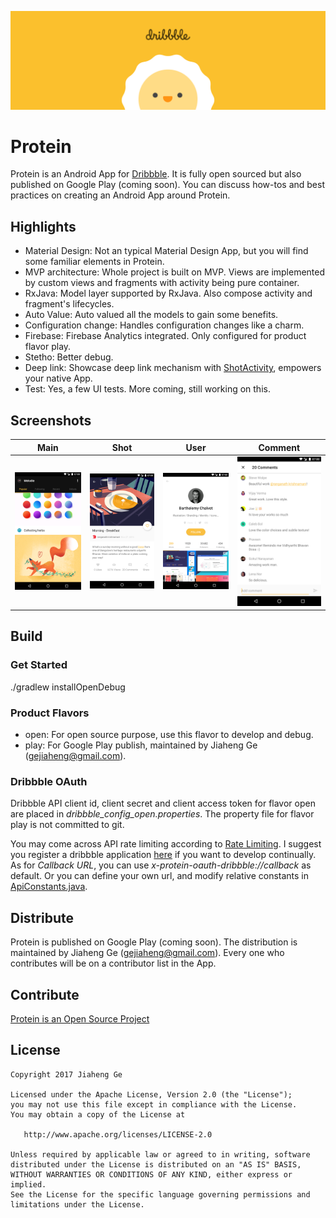 ![Image](/image/protein-github-cover.png)

# Protein
Protein is an Android App for [Dribbble](https://dribbble.com/). It is fully open sourced but also published on Google Play (coming soon). 
You can discuss how-tos and best practices on creating an Android App around Protein. 

## Highlights
- Material Design: Not an typical Material Design App, but you will find some familiar elements in Protein.
- MVP architecture: Whole project is built on MVP. Views are implemented by custom views and fragments with activity being
pure container.
- RxJava: Model layer supported by RxJava. Also compose activity and fragment's lifecycles.
- Auto Value: Auto valued all the models to gain some benefits.
- Configuration change: Handles configuration changes like a charm.
- Firebase: Firebase Analytics integrated. Only configured for product flavor play.
- Stetho: Better debug.
- Deep link: Showcase deep link mechanism with [ShotActivity](https://github.com/gejiaheng/Protein/blob/master/app/src/main/java/com/ge/protein/shot/ShotActivity.java), empowers your native App.
- Test: Yes, a few UI tests. More coming, still working on this.

## Screenshots
| Main | Shot | User | Comment |
|:----:|:----:|:----:|:-------:|
|![](image/screenshot_main.png) | ![](image/screenshot_shot.png) | ![](image/screenshot_user.png)| ![](image/screenshot_comment.png)

## Build
### Get Started
./gradlew installOpenDebug

### Product Flavors
- open: For open source purpose, use this flavor to develop and debug.
- play: For Google Play publish, maintained by Jiaheng Ge (gejiaheng@gmail.com).

### Dribbble OAuth
Dribbble API client id, client secret and client access token for flavor open are placed in *dribbble_config_open.properties*.
The property file for flavor play is not committed to git.  

You may come across API rate limiting according to [Rate Limiting](http://developer.dribbble.com/v1/#rate-limiting). I suggest you 
register a dribbble application [here](http://developer.dribbble.com/) if you want to develop continually. 
As for *Callback URL*, you can use *x-protein-oauth-dribbble://callback* as default. Or you can define your own url, 
and modify relative constants in [ApiConstants.java](https://github.com/gejiaheng/Protein/blob/master/app/src/main/java/com/ge/protein/data/api/ApiConstants.java).

## Distribute
Protein is published on Google Play (coming soon). The distribution is maintained by Jiaheng Ge (gejiaheng@gmail.com). Every one who contributes
will be on a contributor list in the App.

## Contribute
[Protein is an Open Source Project](https://github.com/gejiaheng/Protein/blob/master/CONTRIBUTING.md)

## License
    Copyright 2017 Jiaheng Ge

    Licensed under the Apache License, Version 2.0 (the "License");
    you may not use this file except in compliance with the License.
    You may obtain a copy of the License at

       http://www.apache.org/licenses/LICENSE-2.0

    Unless required by applicable law or agreed to in writing, software
    distributed under the License is distributed on an "AS IS" BASIS,
    WITHOUT WARRANTIES OR CONDITIONS OF ANY KIND, either express or implied.
    See the License for the specific language governing permissions and
    limitations under the License.
